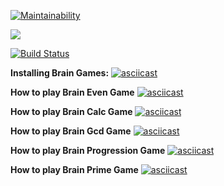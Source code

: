 [![Maintainability](https://api.codeclimate.com/v1/badges/0355cd17bd163ed48003/maintainability)](https://codeclimate.com/github/IlyaSavitckiy/python-project-lvl1/maintainability)

<a href="https://codeclimate.com/github/IlyaSavitckiy/python-project-lvl1/test_coverage"><img src="https://api.codeclimate.com/v1/badges/0355cd17bd163ed48003/test_coverage" /></a>

[![Build Status](https://travis-ci.org/IlyaSavitckiy/python-project-lvl1.svg?branch=master)](https://travis-ci.org/IlyaSavitckiy/python-project-lvl1)

<b>Installing Brain Games:</b>
[![asciicast](https://asciinema.org/a/gHXMlStfveofDL5IIgHGPJegO.svg)](https://asciinema.org/a/gHXMlStfveofDL5IIgHGPJegO)

<b>How to play Brain Even Game</b>
[![asciicast](https://asciinema.org/a/gujfYYzu4rz5amW4IQjf7oFpR.svg)](https://asciinema.org/a/gujfYYzu4rz5amW4IQjf7oFpR)

<b>How to play Brain Calc Game</b>
[![asciicast](https://asciinema.org/a/EYLheQGHr02zQ53fo12am2gkK.svg)](https://asciinema.org/a/EYLheQGHr02zQ53fo12am2gkK)

<b>How to play Brain Gcd Game</b>
[![asciicast](https://asciinema.org/a/ZuX6LAnT7JeZJSMgJZGDB5QHb.svg)](https://asciinema.org/a/ZuX6LAnT7JeZJSMgJZGDB5QHb)

<b>How to play Brain Progression Game</b>
[![asciicast](https://asciinema.org/a/zgHwYeJAZErU1Mj8OKMNE2hS0.svg)](https://asciinema.org/a/zgHwYeJAZErU1Mj8OKMNE2hS0)

<b>How to play Brain Prime Game</b>
[![asciicast](https://asciinema.org/a/9PmkJQd5SKEaDfIKIGNkAOxqv.svg)](https://asciinema.org/a/9PmkJQd5SKEaDfIKIGNkAOxqv)